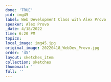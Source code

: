 ```yaml
---
done: 'TRUE'
pid: img45
label: Web Development Class with Alex Provo
speaker: Alex Provo
_date: 4/18/2022
time: 6:20 PM
topics:
local_image: img45.jpg
original_image: 20220418_WebDev_Provo.jpg
order: '45'
layout: sketches_item
collection: sketches
thumbnail: ''
full: ''
---
```

